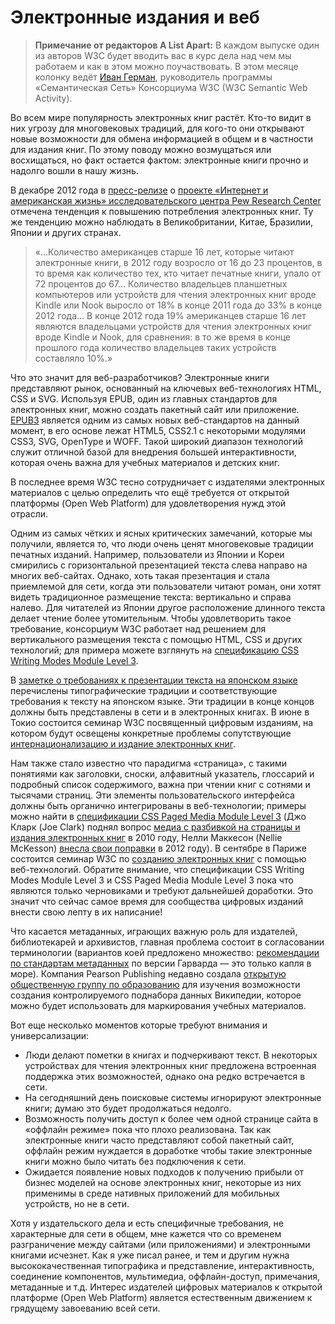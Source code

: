 # Электронные издания и веб

> **Примечание от редакторов A List Apart:** В каждом выпуске один из авторов 
W3C будет вводить вас в курс дела над чем мы работаем и как в этом можно 
поучаствовать. В этом месяце колонку ведёт [Иван Герман][1], руководитель 
программы «Семантическая Сеть» Консорциума W3C (W3C Semantic Web Activity). 

Во всем мире популярность электронных книг растёт. Кто-то видит в них угрозу для 
многовековых традиций, для кого-то они открывают новые возможности для обмена 
информацией в общем и в частности для издания книг. По этому поводу можно 
возмущаться или восхищаться, но факт остается фактом: электронные книги прочно и 
надолго вошли в нашу жизнь. 

В декабре 2012 года в [пресс-релизе][2] о [проекте «Интернет и американская 
жизнь» исследовательского центра Pew Research Center][3] отмечена тенденция к 
повышению потребления электронных книг. Ту же тенденцию можно наблюдать в 
Великобритании, Китае, Бразилии, Японии и других странах. 

> «…Количество американцев старше 16 лет, которые читают электронные книги, в 
2012 году возросло от 16 до 23 процентов, в то время как количество тех, кто 
читает печатные книги, упало от 72 процентов до 67… Количество владельцев 
планшетных компьютеров или устройств для чтения электронных книг вроде Kindle 
или Nook выросло от 18% в конце 2011 года до 33% в конце 2012 года… В конце 2012 
года 19% американцев старше 16 лет являются владельцами устройств для чтения 
электронных книг вроде Kindle и Nook, для сравнения: в то же время в конце 
прошлого года количество владельцев таких устройств составляло 10%.»

Что это значит для веб-разработчиков? Электронные книги представляют рынок, 
основанный на ключевых веб-технологиях HTML, CSS и SVG. Используя EPUB, один из 
главных стандартов для электронных книг, можно создать пакетный сайт или 
приложение. [EPUB3][4] является одним из самых новых веб-стандартов на данный 
момент, в его основе лежат HTML5, CSS2.1 с некоторыми модулями CSS3, SVG, 
OpenType и WOFF. Такой широкий диапазон технологий служит отличной базой для 
внедрения большей интерактивности, которая очень важна для учебных материалов и 
детских книг.

В последнее время W3C тесно сотрудничает с издателями электронных материалов с 
целью определить что ещё требуется от открытой платформы (Open Web Platform) для 
удовлетворения нужд этой отрасли.

Одним из самых чётких и ясных критических замечаний, которые мы получили, 
является то, что люди очень ценят многовековые традиции печатных изданий. 
Например, пользователи из Японии и Кореи смирились с горизонтальной презентацией 
текста слева направо на многих веб-сайтах. Однако, хоть такая презентация и 
стала приемлемой для сети, когда эти пользователи читают роман, они хотят видеть 
традиционное размещение текста: вертикально и справа налево. Для читателей из 
Японии другое расположение длинного текста делает чтение более утомительным. 
Чтобы удовлетворить такое требование, консорциум W3C работает над решением для 
вертикального размещения текста с помощью HTML, CSS и других технологий; для 
примера можете взглянуть на [спецификацию CSS Writing Modes Module Level 3][6].

В [заметке о требованиях к презентации текста на японском языке][7] перечислены 
типографические традиции и соответствующие требования к тексту на японском языке. 
Эти традиции в конце концов должны быть представлены в сети и в электронных 
книгах. В июне в Токио состоится семинар W3C посвященный цифровым изданиям, на 
котором будут освещены конкретные проблемы сопутствующие [интернационализацию и 
издание электронных книг][8]. 

Нам также стало известно что парадигма «страница», с такими понятиями как 
заголовки, сноски, алфавитный указатель, глоссарий и подробный список 
содержимого, важна при чтении книг с сотнями и тысячами страниц. Эти элементы 
пользовательского интерфейса должны быть органично интегрированы в 
веб-технологии; примеры можно найти в [спецификации CSS Paged Media Module Level 
3][9] (Джо Кларк (Joe Clark) поднял вопрос [медиа с разбивкой на страницы и 
издания электронных книг][10] в 2010 году, Нелли Маккесон (Nellie McKesson) 
[внесла свои поправки][11] в 2012 году). В сентябре в Париже состоится семинар 
W3C по [созданию электронных книг][12] с помощью веб-технологий. Обратите 
внимание, что спецификации CSS Writing Modes Module Level 3 и CSS Paged Media 
Module Level 3 пока что являются только черновиками и требуют дальнейшей 
доработки. Это значит что сейчас самое время для сообщества цифровых изданий 
внести свою лепту в их написание!

Что касается метаданных, играющих важную роль для издателей, библиотекарей и 
архивистов, главная проблема состоит в согласовании терминологии (вариантов коей 
предложено множество: [рекомендации по стандартам метаданных][13] по версии 
Гарварда — это только капля в море). Компания Pearson Publishing недавно создала 
[открытую общественную группу по образованию][14] для изучения возможности 
создания контролируемого поднабора данных Википедии, которое можно будет 
использовать для маркирования учебных материалов. 

Вот еще несколько моментов которые требуют внимания и универсализации:

* Люди делают пометки в книгах и подчеркивают текст. В некоторых устройствах для 
чтения электронных книг предложена встроенная поддержка этих возможностей, 
однако она редко встречается в сети. 
* На сегодняшний день поисковые системы игнорируют электронные книги; думаю это 
будет продолжаться недолго.
* Возможность получить доступ к более чем одной странице сайта в «оффлайн 
режиме» пока что плохо реализована. Так как электронные книги часто представляют 
собой пакетный сайт, оффлайн режим нуждается в доработке чтобы такие электронные 
книги можно было читать без подключения к сети.
* Ожидается появление новых подходов к получению прибыли от бизнес моделей на 
основе электронных книг, некоторые из них применимы в среде нативных приложений 
для мобильных устройств, но не в сети.

Хотя у издательского дела и есть специфичные требования, не характерные для сети 
в общем, мне кажется что со временем разграничение между сайтами (или 
приложениями) и электронными книгами исчезнет. Как я уже писал ранее, и тем и 
другим нужна высококачественная типографика и представление, интерактивность, 
соединение компонентов, мультимедиа, оффлайн-доступ, примечания, метаданные и 
т.д. Интерес издателей цифровых материалов к открытой платформе (Open Web 
Platform) является естественным движением к грядущему завоеванию всей сети.

[1]: http://www.w3.org/People/Ivan/
[2]: http://libraries.pewinternet.org/2012/12/27/e-book-reading-jumps-print-book-reading-declines/
[3]: http://www.pewinternet.org/
[4]: http://www.idpf.org/epub/30/spec/epub30-overview.html
[5]: http://www.w3.org/2012/08/electronic-books/
[6]: http://www.w3.org/TR/css3-writing-modes/
[7]: http://www.w3.org/TR/jlreq/
[8]: https://www.w3.org/2013/06/ebooks/
[9]: http://www.w3.org/TR/css3-page/
[10]: http://alistapart.com/article/ebookstandards
[11]: http://alistapart.com/article/building-books-with-css3
[12]: http://www.w3.org/2012/12/global-publisher/
[13]: http://hul.harvard.edu/ois/digproj/metadata-standards.html
[14]: http://www.w3.org/community/opened/
[15]: http://ivan-herman.name/2013/02/22/browsers-and-ebook-readers/
